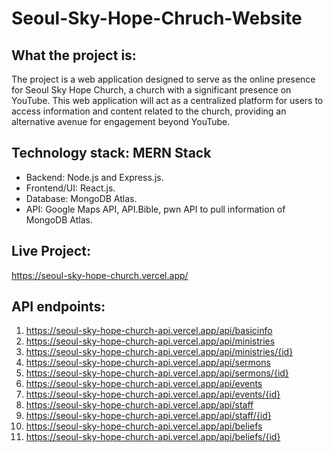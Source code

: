 # Seoul-Sky-Hope-Chruch-Website

## What the project is:
The project is a web application designed to serve as the online presence for Seoul Sky Hope Church, a church with a significant presence on YouTube. This web application will act as a centralized platform for users to access information and content related to the church, providing an alternative avenue for engagement beyond YouTube.

## Technology stack: MERN Stack
* Backend: Node.js and Express.js.
* Frontend/UI: React.js.
* Database: MongoDB Atlas.
* API: Google Maps API, API.Bible, pwn API to pull information of MongoDB Atlas.

## Live Project:
https://seoul-sky-hope-church.vercel.app/

## API endpoints:
1. https://seoul-sky-hope-church-api.vercel.app/api/basicinfo
2. https://seoul-sky-hope-church-api.vercel.app/api/ministries
3. https://seoul-sky-hope-church-api.vercel.app/api/ministries/{id}
4. https://seoul-sky-hope-church-api.vercel.app/api/sermons
5. https://seoul-sky-hope-church-api.vercel.app/api/sermons/{id}
6. https://seoul-sky-hope-church-api.vercel.app/api/events
7. https://seoul-sky-hope-church-api.vercel.app/api/events/{id}
8. https://seoul-sky-hope-church-api.vercel.app/api/staff
9. https://seoul-sky-hope-church-api.vercel.app/api/staff/{id}
10. https://seoul-sky-hope-church-api.vercel.app/api/beliefs
11. https://seoul-sky-hope-church-api.vercel.app/api/beliefs/{id}

